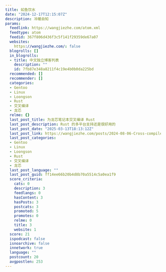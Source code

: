 ```yaml
---
title: 如鱼饮水
date: "2024-12-17T12:15:07Z"
description: 冷暖自知
params:
  feedlink: https://wangjiezhe.com/atom.xml
  feedtype: atom
  feedid: 367f806d436f3c5f141f29359de67a07
  websites:
    https://wangjiezhe.com/: false
  blogrolls: []
  in_blogrolls:
  - title: 中文独立博客列表
    description: ""
    id: 7fb87e348a8211f4c19e4b0b0da225bd
  recommended: []
  recommender: []
  categories:
  - Gentoo
  - Linux
  - Loongson
  - Rust
  - 交叉编译
  - 龙芯
  relme: {}
  last_post_title: 为龙芯笔记本交叉编译 Rust
  last_post_description: Rust 的多平台支持还是很好用的
  last_post_date: "2025-03-13T18:13:12Z"
  last_post_link: https://wangjiezhe.com/posts/2024-08-06-Cross-compile-Rust-for-Lemote-Yeeloong-netbook/
  last_post_categories:
  - Gentoo
  - Linux
  - Loongson
  - Rust
  - 交叉编译
  - 龙芯
  last_post_language: ""
  last_post_guid: ff14ee66b20b4d8b70a5514c5a0ea1f9
  score_criteria:
    cats: 0
    description: 3
    feedlangs: 0
    hasContent: 3
    hasPosts: 3
    postcats: 3
    promoted: 5
    promotes: 0
    relme: 0
    title: 3
    website: 1
  score: 21
  ispodcast: false
  isnoarchive: false
  innetwork: true
  language: ""
  postcount: 20
  avgpostlen: 253
---
```

